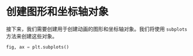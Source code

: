# 创建图形和坐标轴对象

接下来，我们需要创建用于创建动画的图形和坐标轴对象。我们将使用 `subplots` 方法来创建这些对象。

```python
fig, ax = plt.subplots()
```
